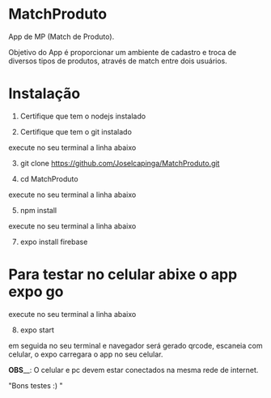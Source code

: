 # MatchProduto

App de MP (Match de Produto).

Objetivo do App é proporcionar um ambiente de cadastro e troca de diversos tipos de produtos, através de match entre dois usuários.

# Instalação 

1. Certifique que tem o nodejs instalado

2. Certifique que tem o git instalado

execute no seu terminal a linha abaixo 

3. git clone https://github.com/Joselcapinga/MatchProduto.git

4. cd MatchProduto

execute no seu terminal a linha abaixo

5. npm install

execute no seu terminal a linha abaixo

7. expo install firebase

# Para testar no celular abixe o app expo go

execute no seu terminal a linha abaixo

8. expo start

em seguida no seu terminal e navegador será gerado qrcode, escaneia com celular, o expo carregara o app no seu celular.

**OBS**__: O celular e pc devem estar conectados na mesma rede de internet.

"Bons testes :) "
